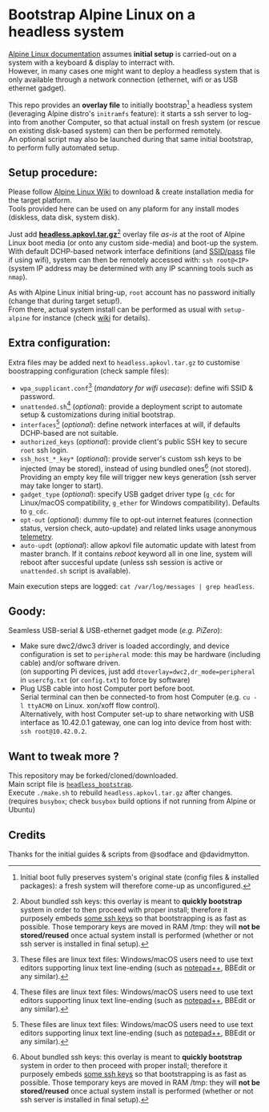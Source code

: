 # Bootstrap Alpine Linux on a headless system

[Alpine Linux documentation](https://docs.alpinelinux.org/user-handbook/0.1a/Installing/setup_alpine.html) assumes **initial setup** is carried-out on a system with a keyboard & display to interract with.\
However, in many cases one might want to deploy a headless system that is only available through a network connection (ethernet, wifi or as USB ethernet gadget).

This repo provides an **overlay file** to initially bootstrap[^1] a headless system (leveraging Alpine distro's `initramfs` feature): it starts a ssh server to log-into from another Computer, so that actual install on fresh system (or rescue on existing disk-based system) can then be performed remotely.\
An optional script may also be launched during that same initial bootstrap, to perform fully automated setup.


## Setup procedure:
Please follow [Alpine Linux Wiki](https://wiki.alpinelinux.org/wiki/Installation#Installation_Overview) to download & create installation media for the target platform.\
Tools provided here can be used on any plaform for any install modes (diskless, data disk, system disk).

Just add [**headless.apkovl.tar.gz**](https://is.gd/apkovl_master)[^2] overlay file *as-is* at the root of Alpine Linux boot media (or onto any custom side-media) and boot-up the system.\
With default DCHP-based network interface definitions (and [SSID/pass](#extra-configuration) file if using wifi), system can then be remotely accessed with: `ssh root@<IP>`\
(system IP address may be determined with any IP scanning tools such as `nmap`).

As with Alpine Linux initial bring-up, `root` account has no password initially (change that during target setup!).\
From there, actual system install can be performed as usual with `setup-alpine` for instance (check [wiki](https://wiki.alpinelinux.org/wiki/Alpine_setup_scripts#setup-alpine) for details).

## Extra configuration:
Extra files may be added next to `headless.apkovl.tar.gz` to customise boostrapping configuration (check sample files):
- `wpa_supplicant.conf`[^3] (*mandatory for wifi usecase*): define wifi SSID & password.
- `unattended.sh`[^3] (*optional*): provide a deployment script to automate setup & customizations during initial bootstrap.
- `interfaces`[^3] (*optional*): define network interfaces at will, if defaults DCHP-based are not suitable.
- `authorized_keys` (*optional*): provide client's public SSH key to secure `root` ssh login.
- `ssh_host_*_key*` (*optional*): provide server's custom ssh keys to be injected (may be stored), instead of using bundled ones[^2] (not stored). Providing an empty key file will trigger new keys generation (ssh server may take longer to start).
- `gadget_type` (*optional*): specify USB gadget driver type (`g_cdc` for Linux/macOS compatibility, `g_ether` for Windows compatibility). Defaults to `g_cdc`.
- `opt-out` (*optional*): dummy file to opt-out internet features (connection status, version check, auto-update) and related links usage anonymous [telemetry](https://is.gd/privacy.php).
- `auto-updt` (*optional*): allow apkovl file automatic update with latest from master branch. If it contains *reboot* keyword all in one line, system will reboot after succesful update (unless ssh session is active or `unattended.sh` script is available).

Main execution steps are logged: `cat /var/log/messages | grep headless`.

## Goody:
Seamless USB-serial & USB-ethernet gadget mode (*e.g. PiZero*):
- Make sure dwc2/dwc3 driver is loaded accordingly, and device configuration is set to `peripheral` mode: this may be hardware (including cable) and/or software driven.\
(on supporting Pi devices, just add `dtoverlay=dwc2,dr_mode=peripheral` in `usercfg.txt` (or `config.txt`) to force by software)
- Plug USB cable into host Computer port before boot.\
Serial terminal can then be connected-to from host Computer (e.g. `cu -l ttyACM0` on Linux. xon/xoff flow control).\
Alternatively, with host Computer set-up to share networking with USB interface as 10.42.0.1 gateway, one can log into device from host with: `ssh root@10.42.0.2`.

[^1]: Initial boot fully preserves system's original state (config files & installed packages): a fresh system will therefore come-up as unconfigured.

[^2]: About bundled ssh keys: this overlay is meant to **quickly bootstrap** system in order to then proceed with proper install; therefore it purposely embeds [some ssh keys](https://github.com/macmpi/alpine-linux-headless-bootstrap/tree/main/overlay/tmp/.trash) so that bootstrapping is as fast as possible. Those temporary keys are moved in RAM /tmp: they will **not be stored/reused** once actual system install is performed (whether or not ssh server is installed in final setup).

[^3]: These files are linux text files: Windows/macOS users need to use text editors supporting linux text line-ending (such as [notepad++](https://notepad-plus-plus.org/), BBEdit or any similar).


## Want to tweak more ?
This repository may be forked/cloned/downloaded.\
Main script file is [`headless_bootstrap`](https://github.com/macmpi/alpine-linux-headless-bootstrap/tree/main/overlay/usr/local/bin/headless_bootstrap).\
Execute `./make.sh` to rebuild `headless.apkovl.tar.gz` after changes.\
(requires `busybox`; check `busybox` build options if not running from Alpine or Ubuntu)


## Credits
Thanks for the initial guides & scripts from @sodface and @davidmytton.

